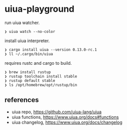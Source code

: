 # uiua-playground

run uiua watcher.

```shell
❯ uiua watch --no-color
```

install uiua interpreter.

```shell
❯ cargo install uiua --version 0.13.0-rc.1
❯ ll ~/.cargo/bin/uiua
```

requires rustc and cargo to build.

```shell
❯ brew install rustup
❯ rustup toolchain install stable
❯ rustup default stable
❯ ls /opt/homebrew/opt/rustup/bin
```

## references

- uiua repo, https://github.com/uiua-lang/uiua
- uiua functions, https://www.uiua.org/docs#functions
- uiua changelog, https://www.uiua.org/docs/changelog

